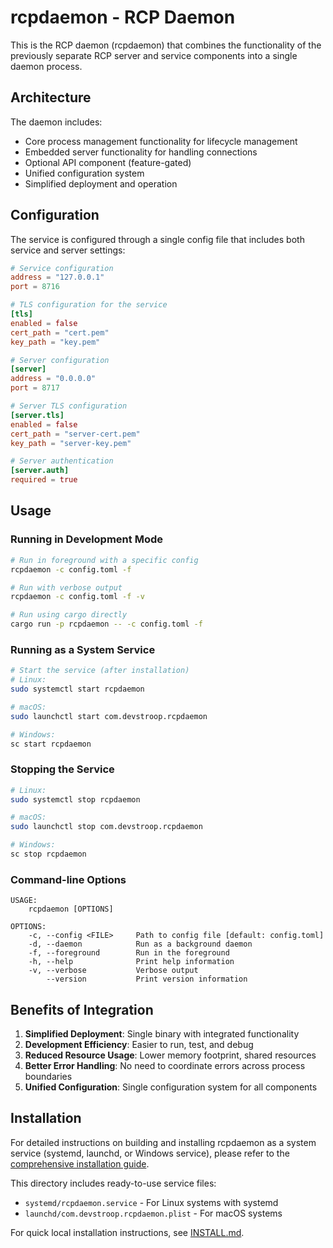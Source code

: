 # rcpdaemon - RCP Daemon

This is the RCP daemon (rcpdaemon) that combines the functionality of the previously separate RCP server and service components into a single daemon process.

## Architecture

The daemon includes:
- Core process management functionality for lifecycle management
- Embedded server functionality for handling connections
- Optional API component (feature-gated)
- Unified configuration system
- Simplified deployment and operation

## Configuration

The service is configured through a single config file that includes both service and server settings:

```toml
# Service configuration
address = "127.0.0.1"
port = 8716

# TLS configuration for the service
[tls]
enabled = false
cert_path = "cert.pem"
key_path = "key.pem"

# Server configuration
[server]
address = "0.0.0.0"
port = 8717

# Server TLS configuration
[server.tls]
enabled = false
cert_path = "server-cert.pem"
key_path = "server-key.pem"

# Server authentication
[server.auth]
required = true
```

## Usage

### Running in Development Mode

```bash
# Run in foreground with a specific config
rcpdaemon -c config.toml -f

# Run with verbose output
rcpdaemon -c config.toml -f -v

# Run using cargo directly
cargo run -p rcpdaemon -- -c config.toml -f
```

### Running as a System Service

```bash
# Start the service (after installation)
# Linux:
sudo systemctl start rcpdaemon

# macOS:
sudo launchctl start com.devstroop.rcpdaemon

# Windows:
sc start rcpdaemon
```

### Stopping the Service

```bash
# Linux:
sudo systemctl stop rcpdaemon

# macOS:
sudo launchctl stop com.devstroop.rcpdaemon

# Windows:
sc stop rcpdaemon
```

### Command-line Options

```
USAGE:
    rcpdaemon [OPTIONS]

OPTIONS:
    -c, --config <FILE>     Path to config file [default: config.toml]
    -d, --daemon            Run as a background daemon
    -f, --foreground        Run in the foreground
    -h, --help              Print help information
    -v, --verbose           Verbose output
        --version           Print version information
```

## Benefits of Integration

1. **Simplified Deployment**: Single binary with integrated functionality
2. **Development Efficiency**: Easier to run, test, and debug
3. **Reduced Resource Usage**: Lower memory footprint, shared resources
4. **Better Error Handling**: No need to coordinate errors across process boundaries
5. **Unified Configuration**: Single configuration system for all components

## Installation

For detailed instructions on building and installing rcpdaemon as a system service (systemd, launchd, or Windows service), please refer to the [comprehensive installation guide](../docs/rcpdaemon-installation.md).

This directory includes ready-to-use service files:
- `systemd/rcpdaemon.service` - For Linux systems with systemd
- `launchd/com.devstroop.rcpdaemon.plist` - For macOS systems

For quick local installation instructions, see [INSTALL.md](INSTALL.md).
